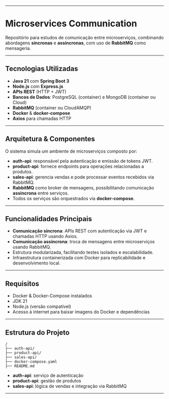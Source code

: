 
---

# Microservices Communication

Repositório para estudos de comunicação entre microserviços, combinando abordagens **síncronas** e **assíncronas**, com uso de **RabbitMQ** como mensageria.

---

## Tecnologias Utilizadas

* **Java 21** com **Spring Boot 3**
* **Node.js** com **Express.js**
* **APIs REST** (HTTP + JWT)
* **Bancos de Dados**: PostgreSQL (container) e MongoDB (container ou Cloud)
* **RabbitMQ** (container ou CloudAMQP)
* **Docker** & **docker-compose**
* **Axios** para chamadas HTTP

---

## Arquitetura & Componentes

O sistema simula um ambiente de microserviços composto por:

* **auth-api**: responsável pela autenticação e emissão de tokens JWT.
* **product-api**: fornece endpoints para operações relacionadas a produtos.
* **sales-api**: gerencia vendas e pode processar eventos recebidos via RabbitMQ.
* **RabbitMQ** como broker de mensagens, possibilitando comunicação **assincrona** entre serviços.
* Todos os serviços são orquestrados via **docker-compose**.

---

## Funcionalidades Principais

* **Comunicação síncrona**: APIs REST com autenticação via JWT e chamadas HTTP usando Axios.
* **Comunicação assíncrona**: troca de mensagens entre microserviços usando RabbitMQ.
* Estrutura modularizada, facilitando testes isolados e escalabilidade.
* Infraestrutura containerizada com Docker para replicabilidade e desenvolvimento local. 

---

## Requisitos

* Docker & Docker-Compose instalados
* JDK 21
* Node.js (versão compatível)
* Acesso à internet para baixar imagens do Docker e dependências

---


## Estrutura do Projeto

```
/
├── auth-api/
├── product-api/
├── sales-api/
├── docker-compose.yaml
├── README.md
```

* **auth-api**: serviço de autenticação
* **product-api**: gestão de produtos
* **sales-api**: lógica de vendas e integração via RabbitMQ

---

